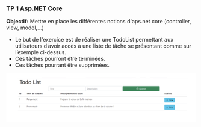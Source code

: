 ### TP 1 Asp.NET Core

**Objectif:** Mettre en place les différentes notions d'aps.net core (controller, view, model,...)

- Le but de l'exercice est de réaliser une TodoList permettant aux utilisateurs d’avoir accès à une liste de tâche se présentant
comme sur l’exemple ci-dessus. 
- Ces tâches pourront être terminées.
- Ces tâches pourrant être supprimées.

![TP 1](TP-1.png "TP 1")